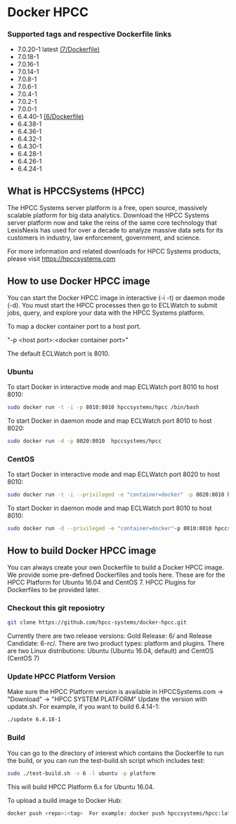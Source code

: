 
# Docker HPCC
### Supported tags and respective Dockerfile links
* 7.0.20-1 latest  [(7/Dockerfile)](https://github.com/hpcc-systems/docker-hpcc/tree/master/7/Dockerfile)
* 7.0.18-1
* 7.0.16-1
* 7.0.14-1
* 7.0.8-1
* 7.0.6-1
* 7.0.4-1
* 7.0.2-1
* 7.0.0-1
* 6.4.40-1  [(6/Dockerfile)](https://github.com/hpcc-systems/docker-hpcc/tree/master/6/Dockerfile)
* 6.4.38-1
* 6.4.36-1
* 6.4.32-1
* 6.4.30-1
* 6.4.28-1
* 6.4.26-1
* 6.4.24-1


## What is HPCCSystems (HPCC)
The HPCC Systems server platform is a free, open source, massively scalable platform for big data analytics. Download the HPCC Systems server platform now and take the reins of the same core technology that LexisNexis has used for over a decade to analyze massive data sets for its customers in industry, law enforcement, government, and science.

For more information and related downloads for HPCC Systems products, please visit https://hpccsystems.com


## How to use Docker HPCC image
You can start the Docker HPCC image in interactive (-i -t) or daemon mode (-d). You must start the HPCC processes then go to ECLWatch to submit jobs, query, and explore your data with the HPCC Systems platform.

To map a docker container port to a host port.

  "-p &lt;host port&gt;:&lt;docker container port&gt;"

The default ECLWatch port is 8010.

### Ubuntu
To start Docker in interactive mode and map ECLWatch port 8010 to host 8010:
```sh
sudo docker run -t -i -p 8010:8010 hpccsystems/hpcc /bin/bash
```

To start Docker in daemon mode and map ECLWatch port 8010 to host 8020:
```sh
sudo docker run -d -p 8020:8010  hpccsystems/hpcc
```


### CentOS
To start Docker in interactive mode and map ECLWatch port 8020 to host 8010:
```sh
sudo docker run -t -i --privileged -e "container=docker" -p 8020:8010 hpccsystems/hpcc:el7 /bin/bash
```

To start Docker in daemon mode and map ECLWatch port 8010 to host 8010:
```sh
sudo docker run -d --privileged -e "container=docker"-p 8010:8010 hpccsystems/hpcc:el7
```

## How to build Docker HPCC image
You can always create your own Dockerfile to build a Docker HPCC image. We provide some pre-defined Dockerfiles and tools here.
These are for the HPCC Platform for Ubuntu 16.04 and CentOS 7. HPCC Plugins for Dockerfiles to be provided later.

### Checkout this git reposiotry
```sh
git clone https://github.com/hpcc-systems/docker-hpcc.git
```
Currently there are two release versions: Gold Release: 6/ and Release Candidate: 6-rc/. There are two product types: platform and plugins.
There are two Linux distributions: Ubuntu (Ubuntu 16.04, default) and CentOS (CentOS 7)

### Update HPCC Platform Version
Make sure the HPCC Platform version is available in HPCCSystems.com -> "Download" -> "HPCC SYSTEM PLATFORM"
Update the version with update.sh. For example, if you want to build 6.4.14-1:
```sh
./update 6.4.18-1
```
### Build
You can go to the directory of interest which contains the Dockerfile to run the build, or you can run the test-build.sh script which includes test:
```sh
sudo ./test-build.sh -v 6 -l ubuntu -p platform
```
This will build HPCC Platform 6.x  for Ubuntu 16.04.

To upload a build image to Docker Hub:
```sh
docker push <repo>:<tag>  For example: docker push hpccsystems/hpcc:latest
```
